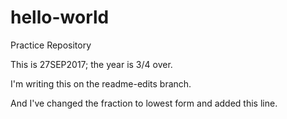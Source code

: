 # hello-world
Practice Repository

This is 27SEP2017; the year is 3/4 over.  

I'm writing this on the readme-edits branch.  

And I've changed the fraction to lowest form and added this line.
